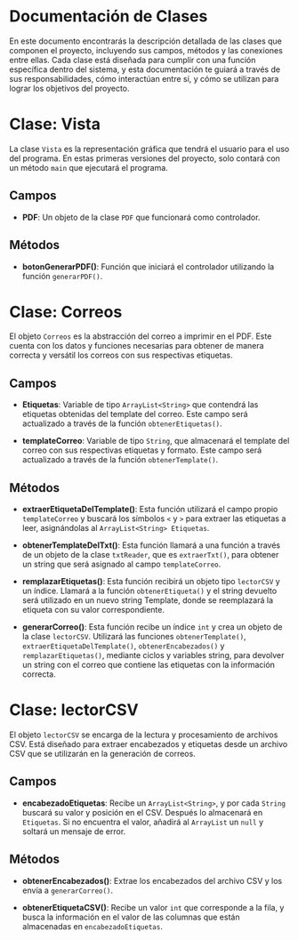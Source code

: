 # Documentación de Clases

En este documento encontrarás la descripción detallada de las clases que componen el proyecto, incluyendo sus campos, métodos y las conexiones entre ellas. Cada clase está diseñada para cumplir con una función específica dentro del sistema, y esta documentación te guiará a través de sus responsabilidades, cómo interactúan entre sí, y cómo se utilizan para lograr los objetivos del proyecto.

# Clase: Vista

La clase `Vista` es la representación gráfica que tendrá el usuario para el uso del programa. En estas primeras versiones del proyecto, solo contará con un método `main` que ejecutará el programa.

## Campos

- **PDF**: Un objeto de la clase `PDF` que funcionará como controlador.

## Métodos

- **botonGenerarPDF()**: Función que iniciará el controlador utilizando la función `generarPDF()`.


# Clase: Correos

El objeto `Correos` es la abstracción del correo a imprimir en el PDF. Este cuenta con los datos y funciones necesarias para obtener de manera correcta y versátil los correos con sus respectivas etiquetas.

## Campos

- **Etiquetas**: Variable de tipo `ArrayList<String>` que contendrá las etiquetas obtenidas del template del correo. Este campo será actualizado a través de la función `obtenerEtiquetas()`.

- **templateCorreo**: Variable de tipo `String`, que almacenará el template del correo con sus respectivas etiquetas y formato. Este campo será actualizado a través de la función `obtenerTemplate()`.

## Métodos

- **extraerEtiquetaDelTemplate()**: Esta función utilizará el campo propio `templateCorreo` y buscará los símbolos `<` y `>` para extraer las etiquetas a leer, asignándolas al `ArrayList<String> Etiquetas`.

- **obtenerTemplateDelTxt()**: Esta función llamará a una función a través de un objeto de la clase `txtReader`, que es `extraerTxt()`, para obtener un string que será asignado al campo `templateCorreo`.

- **remplazarEtiquetas()**: Esta función recibirá un objeto tipo `lectorCSV` y un índice. Llamará a la función `obtenerEtiqueta()` y el string devuelto será utilizado en un nuevo string Template, donde se reemplazará la etiqueta con su valor correspondiente.

- **generarCorreo()**: Esta función recibe un índice `int` y crea un objeto de la clase `lectorCSV`. Utilizará las funciones `obtenerTemplate()`, `extraerEtiquetaDelTemplate()`, `obtenerEncabezados()` y `remplazarEtiquetas()`, mediante ciclos y variables string, para devolver un string con el correo que contiene las etiquetas con la información correcta.

# Clase: lectorCSV

El objeto `lectorCSV` se encarga de la lectura y procesamiento de archivos CSV. Está diseñado para extraer encabezados y etiquetas desde un archivo CSV que se utilizarán en la generación de correos.

## Campos

- **encabezadoEtiquetas**: Recibe un `ArrayList<String>`, y por cada `String` buscará su valor y posición en el CSV. Después lo almacenará en `Etiquetas`. Si no encuentra el valor, añadirá al `ArrayList` un `null` y soltará un mensaje de error.

## Métodos

- **obtenerEncabezados()**: Extrae los encabezados del archivo CSV y los envía a `generarCorreo()`.

- **obtenerEtiquetaCSV()**: Recibe un valor `int` que corresponde a la fila, y busca la información en el valor de las columnas que están almacenadas en `encabezadoEtiquetas`.

